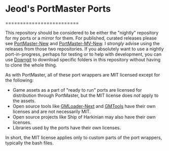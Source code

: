 # Jeod's PortMaster Ports
=========================

This repository should be considered to be either the "nightly" repository for my ports or a mirror for them. For published, curated releases please see [PortMaster-New](https://github.com/PortsMaster/PortMaster-New) and [PortMaster-MV-New](https://github.com/PortsMaster-MV/PortMaster-MV-New). I *strongly* advise using the releases from those two repositories. If you absolutely want to use a nightly port-in-progress, perhaps for testing or to help with development, you can use [Downgit](https://downgit.github.io/#/home) to download specific folders in this repository without having to clone the whole thing.

As with PortMaster, all of these port wrappers are MIT licensed except for the following:

- Game assets as a part of "ready to run" ports are licensed for distribution through PortMaster, but the MIT license does *not* apply to the assets.
- Open source tools like [GMLoader-Next](https://github.com/PortsMaster/gmloader-next?tab=readme-ov-file) and [GMTools](https://github.com/cdeletre/gmtools) have their own licenses and are not necessarily MIT.
- Open source projects like Ship of Harkinian may also have their own licenses.
- Libraries used by the ports have their own licenses.

In short, the MIT license applies only to custom parts of the port wrappers, typically the bash files.